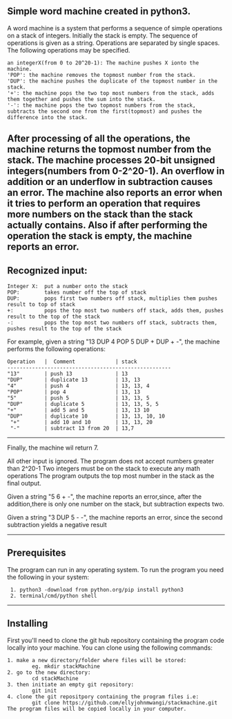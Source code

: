 Simple word machine created in python3.
-----------------------------------------------------------------------
A word machine is a system that performs a sequence of simple operations on a stack of integers. Initially the stack is empty.
The sequence of operations is given as a string. Operations are separated by single spaces. The following operations may be specified.

    an integerX(from 0 to 20^20-1): The machine pushes X ionto the machine.
    'POP': the machine removes the topmost number from the stack.
    'DUP': the machine pushes the duplicate of the topmost number in the stack.
    '+': the machine pops the two top most numbers from the stack, adds them together and pushes the sum into the stack.
    '-': the machine pops the two topmost numbers from the stack, subtracts the second one from the first(topmost) and pushes the difference into the stack.
    
After processing of all the operations, the machine returns the topmost number from the stack. The machine processes 20-bit unsigned integers(numbers from 0-2^20-1). An overflow in addition or an underflow in subtraction causes an error.
The machine also reports an error when it tries to perform an operation that requires more numbers on the stack than the stack actually contains. Also if after performing the operation the stack is empty, the machine reports an error.
-----------------------------------------------------------------------
Recognized input:
-----------------------------------------------------------------------
    Integer X:  put a number onto the stack
    POP:        takes number off the top of stack
    DUP:        pops first two numbers off stack, multiplies them pushes result to top of stack
    +:          pops the top most two numbers off stack, adds them, pushes result to the top of the stack
    -:          pops the top most two numbers off stack, subtracts them, pushes result to the top of the stack
For example, given a string "13 DUP 4 POP 5 DUP + DUP + -", the machine performs the following operations:

    Operation   |  Comment             | stack
    -----------------------------------------------------
    "13"        | push 13              | 13
    "DUP"       | duplicate 13         | 13, 13
    "4"         | push 4               | 13, 13, 4
    "POP"       | pop 4                | 13, 13
    "5"         | push 5               | 13, 13, 5
    "DUP"       | duplicate 5          | 13, 13, 5, 5
    "+"         | add 5 and 5          | 13, 13 10
    "DUP"       | duplicate 10         | 13, 13, 10, 10
     "+"        | add 10 and 10        | 13, 13, 20
     "-"        | subtract 13 from 20  | 13,7
-----------------------------------------------------------------------
Finally, the machine wil return 7.

All other input is ignored.
The program does not accept numbers greater than 2^20-1
Two integers must be on the stack to execute any math operations
The program outputs the top most number in the stack as the final output.

Given a string "5 6 + -", the machine reports an error,since, after the addition,there is only one number on the stack, but subtraction expects two.

Given a string "3 DUP 5 - -", the machine reports an error, since the second subtraction yields a negative result 

-----------------------------------------------------------------------
Prerequisites
-----------------------------------------------------------------------
The program can run in any operating system.
To run the program you need the following in your system:

     1. python3 -download from python.org/pip install python3
     2. terminal/cmd/python shell
-----------------------------------------------------------------------
Installing
-----------------------------------------------------------------------
First you'll need to clone the git hub repository containing the program code locally into your machine.
You can clone using the following commands:

    1. make a new directory/folder where files will be stored:
            eg. mkdir stackMachine
    2. go to the new directory:
            cd stackMachine
    3. then initiate an empty git repository:
            git init
    4. clone the git repositpory containing the program files i.e:
            git clone https://github.com/ellyjohnmwangi/stackmachine.git
    The program files will be copied locally in your computer.

